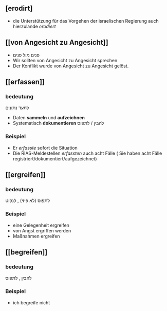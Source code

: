 ## [erodirt]
- die Unterstützung für das Vorgehen der israelischen Regierung auch hierzulande *erodiert*
## [[von Angesicht zu Angesicht]]
- פנים מול פנים
- Wir sollten von Angesicht zu Angesicht sprechen
- Der Konflikt wurde von Angesicht zu Angesicht gelöst.
## [[erfassen]]
### bedeutung
 לתעד נתונים
- Daten **sammeln** und **aufzeichnen**
- Systematisch **dokumentieren**
להבין / לתפוס

### Beispiel
- Er *erfasste* sofort die Situation
- Die RIAS-Meldestellen *erfassten* auch acht Fälle ( Sie haben acht Fälle registriert/dokumentiert/aufgezeichnet)

## [[ergreifen]]
### bedeutung
לתפוס (לא פיזי) , לנקוט 
### Beispiel
- eine Gelegenheit ergreifen
- von Angst ergriffen werden
- Maßnahmen ergreifen

## [[begreifen]]
### bedeutung

להבין , לתפוס
### Beispiel
- ich begreife nicht